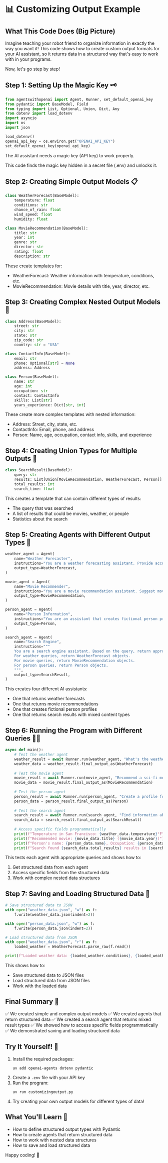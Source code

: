 # 📊 Customizing Output Example

## What This Code Does (Big Picture)
Imagine teaching your robot friend to organize information in exactly the way you want it! This code shows how to create custom output formats for your AI assistant, so it returns data in a structured way that's easy to work with in your programs.

Now, let's go step by step!

## Step 1: Setting Up the Magic Key 🗝️
```python
from agentswithopenai import Agent, Runner, set_default_openai_key
from pydantic import BaseModel, Field
from typing import List, Optional, Union, Dict, Any
from dotenv import load_dotenv
import asyncio
import os
import json

load_dotenv()
openai_api_key = os.environ.get("OPENAI_API_KEY")
set_default_openai_key(openai_api_key)
```
The AI assistant needs a magic key (API key) to work properly.

This code finds the magic key hidden in a secret file (.env) and unlocks it.

## Step 2: Creating Simple Output Models 📋
```python
class WeatherForecast(BaseModel):
    temperature: float
    conditions: str
    chance_of_rain: float
    wind_speed: float
    humidity: float

class MovieRecommendation(BaseModel):
    title: str
    year: int
    genre: str
    director: str
    rating: float
    description: str
```
These create templates for:
- WeatherForecast: Weather information with temperature, conditions, etc.
- MovieRecommendation: Movie details with title, year, director, etc.

## Step 3: Creating Complex Nested Output Models 📑
```python
class Address(BaseModel):
    street: str
    city: str
    state: str
    zip_code: str
    country: str = "USA"

class ContactInfo(BaseModel):
    email: str
    phone: Optional[str] = None
    address: Address

class Person(BaseModel):
    name: str
    age: int
    occupation: str
    contact: ContactInfo
    skills: List[str]
    years_experience: Dict[str, int]
```
These create more complex templates with nested information:
- Address: Street, city, state, etc.
- ContactInfo: Email, phone, and address
- Person: Name, age, occupation, contact info, skills, and experience

## Step 4: Creating Union Types for Multiple Outputs 🔀
```python
class SearchResult(BaseModel):
    query: str
    results: List[Union[MovieRecommendation, WeatherForecast, Person]]
    total_results: int
    search_time: float
```
This creates a template that can contain different types of results:
- The query that was searched
- A list of results that could be movies, weather, or people
- Statistics about the search

## Step 5: Creating Agents with Different Output Types 🤖
```python
weather_agent = Agent(
    name="Weather Forecaster",
    instructions="You are a weather forecasting assistant. Provide accurate weather forecasts for the requested location.",
    output_type=WeatherForecast,
)

movie_agent = Agent(
    name="Movie Recommender",
    instructions="You are a movie recommendation assistant. Suggest movies based on user preferences.",
    output_type=MovieRecommendation,
)

person_agent = Agent(
    name="Person Information",
    instructions="You are an assistant that creates fictional person profiles for demonstration purposes.",
    output_type=Person,
)

search_agent = Agent(
    name="Search Engine",
    instructions="""
    You are a search engine assistant. Based on the query, return appropriate search results.
    For weather queries, return WeatherForecast objects.
    For movie queries, return MovieRecommendation objects.
    For person queries, return Person objects.
    """,
    output_type=SearchResult,
)
```
This creates four different AI assistants:
- One that returns weather forecasts
- One that returns movie recommendations
- One that creates fictional person profiles
- One that returns search results with mixed content types

## Step 6: Running the Program with Different Queries 🏃‍♂️
```python
async def main():
    # Test the weather agent
    weather_result = await Runner.run(weather_agent, "What's the weather like in San Francisco today?")
    weather_data = weather_result.final_output_as(WeatherForecast)
    
    # Test the movie agent
    movie_result = await Runner.run(movie_agent, "Recommend a sci-fi movie from the 1980s")
    movie_data = movie_result.final_output_as(MovieRecommendation)
    
    # Test the person agent
    person_result = await Runner.run(person_agent, "Create a profile for a software engineer")
    person_data = person_result.final_output_as(Person)
    
    # Test the search agent
    search_result = await Runner.run(search_agent, "Find information about the weather in New York and recommend a movie for a rainy day")
    search_data = search_result.final_output_as(SearchResult)
    
    # Access specific fields programmatically
    print(f"Temperature in San Francisco: {weather_data.temperature}°F")
    print(f"Recommended movie: {movie_data.title} ({movie_data.year})")
    print(f"Person's name: {person_data.name}, Occupation: {person_data.occupation}")
    print(f"Search found {search_data.total_results} results in {search_data.search_time} seconds")
```
This tests each agent with appropriate queries and shows how to:
1. Get structured data from each agent
2. Access specific fields from the structured data
3. Work with complex nested data structures

## Step 7: Saving and Loading Structured Data 💾
```python
# Save structured data to JSON
with open("weather_data.json", "w") as f:
    f.write(weather_data.json(indent=2))

with open("person_data.json", "w") as f:
    f.write(person_data.json(indent=2))

# Load structured data from JSON
with open("weather_data.json", "r") as f:
    loaded_weather = WeatherForecast.parse_raw(f.read())

print(f"Loaded weather data: {loaded_weather.conditions}, {loaded_weather.temperature}°F")
```
This shows how to:
- Save structured data to JSON files
- Load structured data from JSON files
- Work with the loaded data

## Final Summary 📌
✅ We created simple and complex output models
✅ We created agents that return structured data
✅ We created a search agent that returns mixed result types
✅ We showed how to access specific fields programmatically
✅ We demonstrated saving and loading structured data

## Try It Yourself! 🚀
1. Install the required packages:
   ```
   uv add openai-agents dotenv pydantic
   ```
2. Create a `.env` file with your API key
3. Run the program:
   ```
   uv run customizingoutput.py
   ```
4. Try creating your own output models for different types of data!

## What You'll Learn 🧠
- How to define structured output types with Pydantic
- How to create agents that return structured data
- How to work with nested data structures
- How to save and load structured data

Happy coding! 🎉 